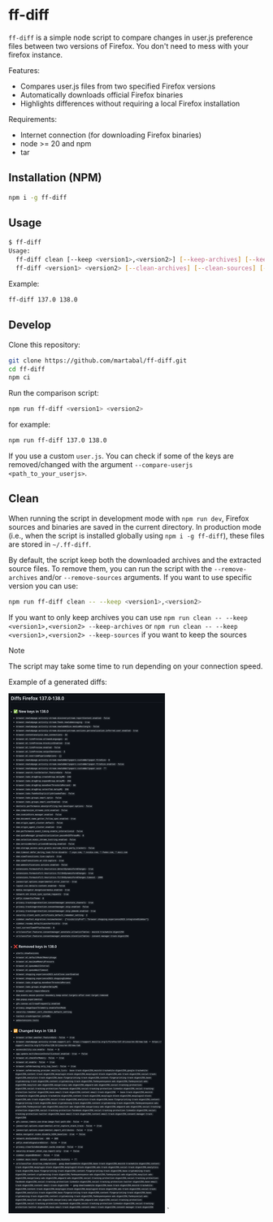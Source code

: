 # ff-diff

`ff-diff` is a simple node script to compare changes in user.js preference files between two versions of Firefox. You don't need to mess with your firefox instance.

Features:

- Compares user.js files from two specified Firefox versions
- Automatically downloads official Firefox binaries
- Highlights differences without requiring a local Firefox installation

Requirements:

- Internet connection (for downloading Firefox binaries)
- node >= 20 and npm
- tar

## Installation (NPM)

```bash
npm i -g ff-diff
```

## Usage

```bash
$ ff-diff
Usage:
  ff-diff clean [--keep <version1>,<version2>] [--keep-archives] [--keep-sources]
  ff-diff <version1> <version2> [--clean-archives] [--clean-sources] [--do-not-print-diffs-in-console] [--save-diffs-in-file] [--compare-userjs <path>]
```

Example:

```bash
ff-diff 137.0 138.0
```

## Develop

Clone this repository:

```bash
git clone https://github.com/martabal/ff-diff.git
cd ff-diff
npm ci
```

Run the comparison script:

```bash
npm run ff-diff <version1> <version2>
```

for example:

```bash
npm run ff-diff 137.0 138.0
```

If you use a custom `user.js`. You can check if some of the keys are removed/changed with the argument `--compare-userjs <path_to_your_userjs>`.

## Clean

When running the script in development mode with `npm run dev`, Firefox sources and binaries are saved in the current directory.
In production mode (i.e., when the script is installed globally using `npm i -g ff-diff`), these files are stored in `~/.ff-diff`.

By default, the script keep both the downloaded archives and the extracted source files. To remove them, you can run the script with the `--remove-archives` and/or `--remove-sources` arguments. If you want to use specific version you can use:

```bash
npm run ff-diff clean -- --keep <version1>,<version2>
```

If you want to only keep archives you can use `npm run clean -- --keep <version1>,<version2> --keep-archives` or `npm run clean -- --keep <version1>,<version2> --keep-sources` if you want to keep the sources

> [!NOTE]  
> The script may take some time to run depending on your connection speed.

Example of a generated diffs:

![Image of the example](https://raw.githubusercontent.com/martabal/ff-diff/refs/heads/main/images/diffs-example.png)
`
